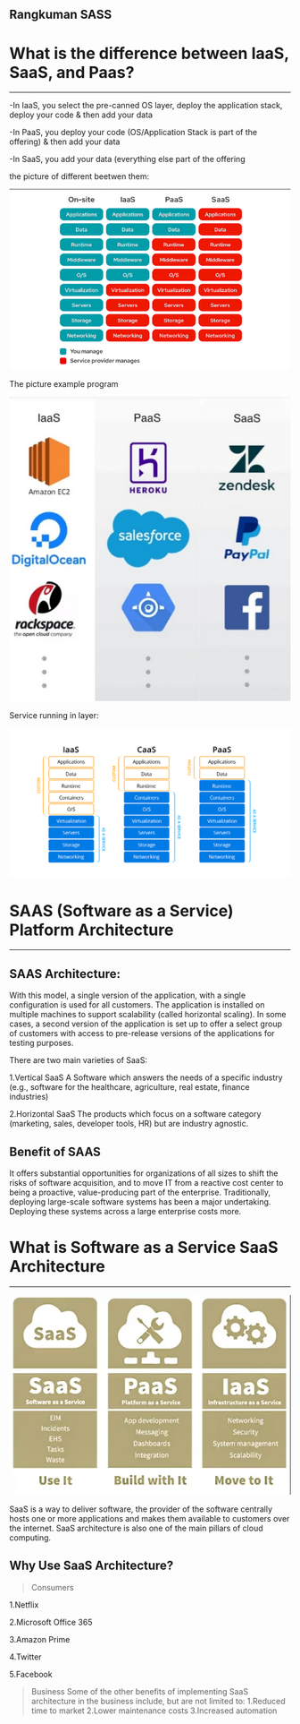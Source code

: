 Rangkuman  SASS
------------------------

# **What is the difference between IaaS, SaaS, and Paas?**
----------------------------------------------------------------
-In IaaS, you select the pre-canned OS layer, deploy the application stack, deploy your code & then add your data

-In PaaS, you deploy your code (OS/Application Stack is part of the offering) & then add your data

-In SaaS, you add your data (everything else part of the offering

the picture of different beetwen them:

![1](different-table.png)

The picture example program

![2](program-service.png)

Service running in layer:

![3](running-layer.png)


# **SAAS (Software as a Service) Platform Architecture**
------------------------------------------------------------
## **SAAS Architecture:**

With this model, a single version of the application, with a single configuration is used for all customers. The application is installed on multiple machines to support scalability (called horizontal scaling). In some cases, a second version of the application is set up to offer a select group of customers with access to pre-release versions of the applications for testing purposes.

There are two main varieties of SaaS:

1.Vertical SaaS A Software which answers the needs of a specific industry (e.g., software for the healthcare, agriculture, real estate, finance industries)

2.Horizontal SaaS The products which focus on a software category (marketing, sales, developer tools, HR) but are industry agnostic.    

## **Benefit of SAAS**

It offers substantial opportunities for organizations of all sizes to shift the risks of software acquisition, and to move IT from a reactive cost center to being a proactive, value-producing part of the enterprise. Traditionally, deploying large-scale software systems has been a major undertaking. Deploying these systems across a large enterprise costs more. 


# **What is Software as a Service SaaS Architecture**
---------------------------------------------------------

![4](function.png)

SaaS is a way to deliver software, the provider of the software centrally hosts one or more applications and makes them available to customers over the internet. SaaS architecture is also one of the main pillars of cloud computing.

## **Why Use SaaS Architecture?**

>Consumers

1.Netflix

2.Microsoft Office 365

3.Amazon Prime

4.Twitter

5.Facebook

>Business
Some of the other benefits of implementing SaaS architecture in the business include, but are not limited to:
1.Reduced time to market
2.Lower maintenance costs
3.Increased automation


